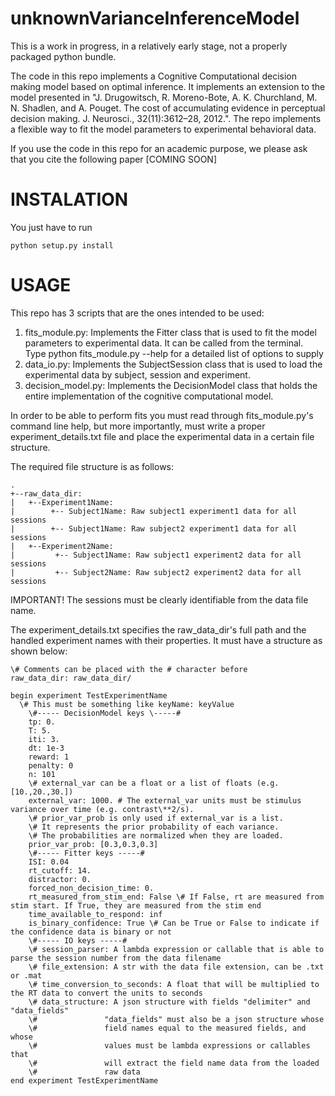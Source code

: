 # unknownVarianceInferenceModel

This is a work in progress, in a relatively early stage, not a properly packaged python bundle.

The code in this repo implements a Cognitive Computational decision making model based on optimal inference. It implements an extension to the model presented in "J. Drugowitsch, R. Moreno-Bote, A. K. Churchland, M. N. Shadlen, and A. Pouget. The cost of accumulating evidence in perceptual decision making. J. Neurosci., 32(11):3612–28, 2012.". The repo implements a flexible way to fit the model parameters to experimental behavioral data.

If you use the code in this repo for an academic purpose, we please ask that you cite the following paper [COMING SOON]

INSTALATION
===========

You just have to run

    python setup.py install

USAGE
=====

This repo has 3 scripts that are the ones intended to be used:

1. fits_module.py: Implements the Fitter class that is used to fit the model parameters to experimental data. It can be called from the terminal. Type python fits_module.py --help for a detailed list of options to supply
2. data_io.py: Implements the SubjectSession class that is used to load the experimental data by subject, session and experiment.
3. decision_model.py: Implements the DecisionModel class that holds the entire implementation of the cognitive computational model.

In order to be able to perform fits you must read through fits_module.py's command line help, but more importantly, must write a proper experiment_details.txt file and place the experimental data in a certain file structure.

The required file structure is as follows:

```
.
+--raw_data_dir:
|   +--Experiment1Name:
|        +-- Subject1Name: Raw subject1 experiment1 data for all sessions
|        +-- Subject1Name: Raw subject2 experiment1 data for all sessions
|   +--Experiment2Name:
|         +-- Subject1Name: Raw subject1 experiment2 data for all sessions
|         +-- Subject2Name: Raw subject2 experiment2 data for all sessions
```

IMPORTANT! The sessions must be clearly identifiable from the data file name.

The experiment_details.txt specifies the raw_data_dir's full path and the handled experiment names with their properties. It must have a structure as shown below:

```
\# Comments can be placed with the # character before
raw_data_dir: raw_data_dir/

begin experiment TestExperimentName
  \# This must be something like keyName: keyValue
	\#----- DecisionModel keys \-----#
	tp: 0.
	T: 5.
	iti: 3. 
	dt: 1e-3
	reward: 1
	penalty: 0
	n: 101
	\# external_var can be a float or a list of floats (e.g. [10.,20.,30.])
	external_var: 1000. # The external_var units must be stimulus variance over time (e.g. contrast\**2/s).
	\# prior_var_prob is only used if external_var is a list.
	\# It represents the prior probability of each variance.
	\# The probabilities are normalized when they are loaded.
	prior_var_prob: [0.3,0.3,0.3]
	\#----- Fitter keys -----#
	ISI: 0.04
	rt_cutoff: 14.
	distractor: 0.
	forced_non_decision_time: 0.
	rt_measured_from_stim_end: False \# If False, rt are measured from stim start. If True, they are measured from the stim end
	time_available_to_respond: inf
	is_binary_confidence: True \# Can be True or False to indicate if the confidence data is binary or not
	\#----- IO keys -----#
	\# session_parser: A lambda expression or callable that is able to parse the session number from the data filename
	\# file_extension: A str with the data file extension, can be .txt or .mat
	\# time_conversion_to_seconds: A float that will be multiplied to the RT data to convert the units to seconds
	\# data_structure: A json structure with fields "delimiter" and "data_fields"
	\#				 "data_fields" must also be a json structure whose
	\#				 field names equal to the measured fields, and whose
	\#				 values must be lambda expressions or callables that
	\#				 will extract the field name data from the loaded
	\#				 raw data
end experiment TestExperimentName
```
